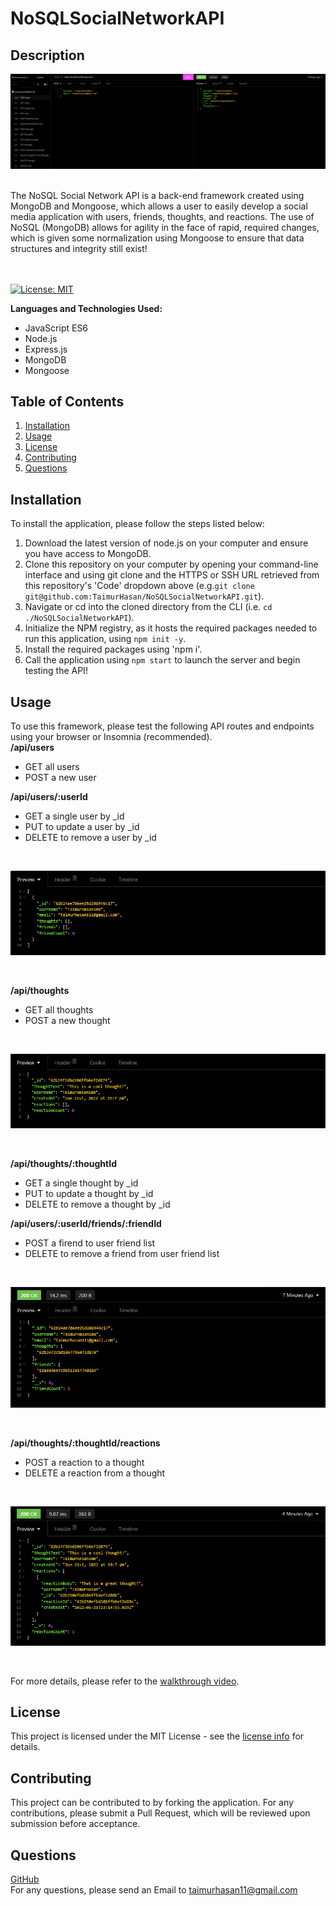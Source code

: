 # NoSQLSocialNetworkAPI
## Description
![NoSQLSocialNetworkAPI screenshot](./assets/headingimage.png)

<br/>
The NoSQL Social Network API is a back-end framework created using MongoDB and Mongoose, which allows a user to easily develop a social media application with users, friends, thoughts, and reactions. The use of NoSQL (MongoDB) allows for agility in the face of rapid, required changes, which is given some normalization using Mongoose to ensure that data structures and integrity still exist! <br/>

<br/>
<br/>

[![License: MIT](https://img.shields.io/badge/License-MIT-yellow.svg)](https://opensource.org/licenses/MIT)

**Languages and Technologies Used:** 
- JavaScript ES6
- Node.js
- Express.js
- MongoDB
- Mongoose

## Table of Contents

1. [ Installation ](#installation)
2. [ Usage ](#usage)
3. [ License ](#license)
4. [ Contributing ](#contributing)
5. [ Questions ](#questions)


<a name="installation"></a>

## Installation
To install the application, please follow the steps listed below: 
1. Download the latest version of node.js on your computer and ensure you have access to MongoDB. <br/>
2. Clone this repository on your computer by opening your command-line interface and using git clone and the HTTPS or SSH URL retrieved from this repository's 'Code' dropdown above (e.g.```git clone git@github.com:TaimurHasan/NoSQLSocialNetworkAPI.git```). <br/>
3. Navigate or cd into the cloned directory from the CLI (i.e. ``` cd ./NoSQLSocialNetworkAPI ```). <br/>
4. Initialize the NPM registry, as it hosts the required packages needed to run this application, using ```npm init -y```. <br/>
5. Install the required packages using 'npm i'. <br/>
9. Call the application using ```npm start``` to launch the server and begin testing the API! 

<a name="usage"></a>

## Usage
To use this framework, please test the following API routes and endpoints using your browser or Insomnia (recommended).
<br/>
**/api/users**
- GET all users
- POST a new user

**/api/users/:userId**
- GET a single user by _id
- PUT to update a user by _id
- DELETE to remove a user by _id

<br/>

![getuser screenshot](./assets/getuser.png)

<br/>

**/api/thoughts**
- GET all thoughts
- POST a new thought

<br/>

![getthought screenshot](./assets/gethought.png)

<br/>

**/api/thoughts/:thoughtId**
- GET a single thought by _id
- PUT to update a thought by _id
- DELETE to remove a thought by _id

**/api/users/:userId/friends/:friendId**
- POST a firend to user friend list
- DELETE to remove a friend from user friend list

<br/>

![postfriend screenshot](./assets/postfriend.png)

<br/>

**/api/thoughts/:thoughtId/reactions**
- POST a reaction to a thought
- DELETE a reaction from a thought

<br/>

![getuser screenshot](./assets/postreaction.png)

<br/>

For more details, please refer to the [walkthrough video](https://drive.google.com/file/d/1bqiapqHw9yDlO84SPuwPotnY13zmf-oj/view).


<a name="license"></a>
## License
This project is licensed under the MIT License - see the [license info](https://opensource.org/licenses/MIT) for details.


<a name="contributing"></a>

## Contributing

This project can be contributed to by forking the application. For any contributions, please submit a Pull Request, which will be reviewed upon submission before acceptance.

<a name="questions"></a>

## Questions

[GitHub](https://github.com/TaimurHasan) <br/>
For any questions, please send an Email to [taimurhasan11@gmail.com](mailto:taimurhasan11@gmail.com)
